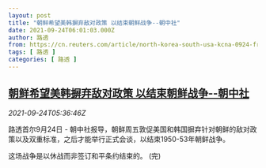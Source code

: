 ```yaml
---
layout: post
title: "朝鲜希望美韩摒弃敌对政策 以结束朝鲜战争--朝中社"
date: 2021-09-24T06:01:03.000Z
author: 路透
from: https://cn.reuters.com/article/north-korea-south-usa-kcna-0924-fri-idCNKBS2GK0BJ
tags: [ 路透 ]
categories: [ 路透 ]
---
```

<!--1632463263000-->
[朝鲜希望美韩摒弃敌对政策 以结束朝鲜战争--朝中社](https://cn.reuters.com/article/north-korea-south-usa-kcna-0924-fri-idCNKBS2GK0BJ)
------

<div>
<div><i>2021-09-24T05:36:46Z</i></div><p>路透首尔9月24日 - 朝中社报导，朝鲜周五敦促美国和韩国摒弃针对朝鲜的敌对政策以及双重标准，之后才能举行正式会谈，以结束1950-53年朝鲜战争。</p><p>这场战争是以休战而非签订和平条约结束的。 (完)</p>
</div>
